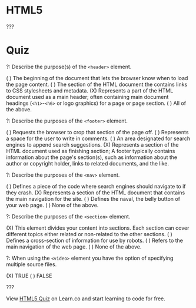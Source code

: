 # HTML5

???

# Quiz

?: Describe the purpose(s) of the `<header>` element.

( ) The beginning of the document that lets the browser know when to load the page content.
( ) The section of the HTML document the contains links to CSS stylesheets and metadata.
(X) Represents a part of the HTML document used as a main header; often containing main document headings (`<h1>`-`<h6>` or logo graphics) for a page or page section.
( ) All of the above.

?: Describe the purposes of the `<footer>` element.

( ) Requests the browser to crop that section of the page off.
( ) Represents a space for the user to write in comments.
( ) An area designated for search engines to append search suggestions.
(X) Represents a section of the HTML document used as finishing section; A footer typically contains information about the page's section(s), such as information about the author or copyright holder, links to related documents, and the like.

?: Describe the purposes of the `<nav>` element.

( ) Defines a piece of the code where search engines should navigate to if they crash.
(X) Represents a section of the HTML document that contains the main navigation for the site.
( ) Defines the naval, the belly button of your web page.
( ) None of the above.

?: Describe the purposes of the `<section>` element.

(X) This element divides your content into sections. Each section can cover different topics either related or non-related to the other sections.
( ) Defines a cross-section of information for use by robots.
( ) Refers to the main navigation of the web page.
( ) None of the above.

?: When using the `<video>` element you have the option of specifying multiple source files.

(X) TRUE
( ) FALSE

???

<p data-visibility='hidden'>View <a href='https://learn.co/lessons/quiz-html5' title='HTML5 Quiz'>HTML5 Quiz</a> on Learn.co and start learning to code for free.</p>
